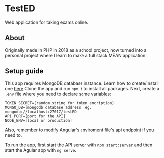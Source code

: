 # TestED

Web application for taking exams online. 

## About

Originally made in PHP in 2018 as a school project, now turned into a personal project where I learn to make a full stack MEAN application.

## Setup guide

This app requires MongoDB database instance. Learn how to create/install one [here](https://docs.mongodb.com/manual/installation/)
Clone the app and run `npm i` to install all packages. 
Next, create a `.env` file where you need to declare some variables:

```
TOKEN_SECRET=[random string for token encription]
MONGO_DB=[mongodb database address] eg. mongodb://localhost:27017/testED
API_PORT=[port for the API]
NODE_ENV=[local or production]
```

Also, remember to modify Angular's enviroment file's api endpoint if you need to.

To run the app, first start the API server with `npm start:server` and then start the Agular app with `ng serve`.